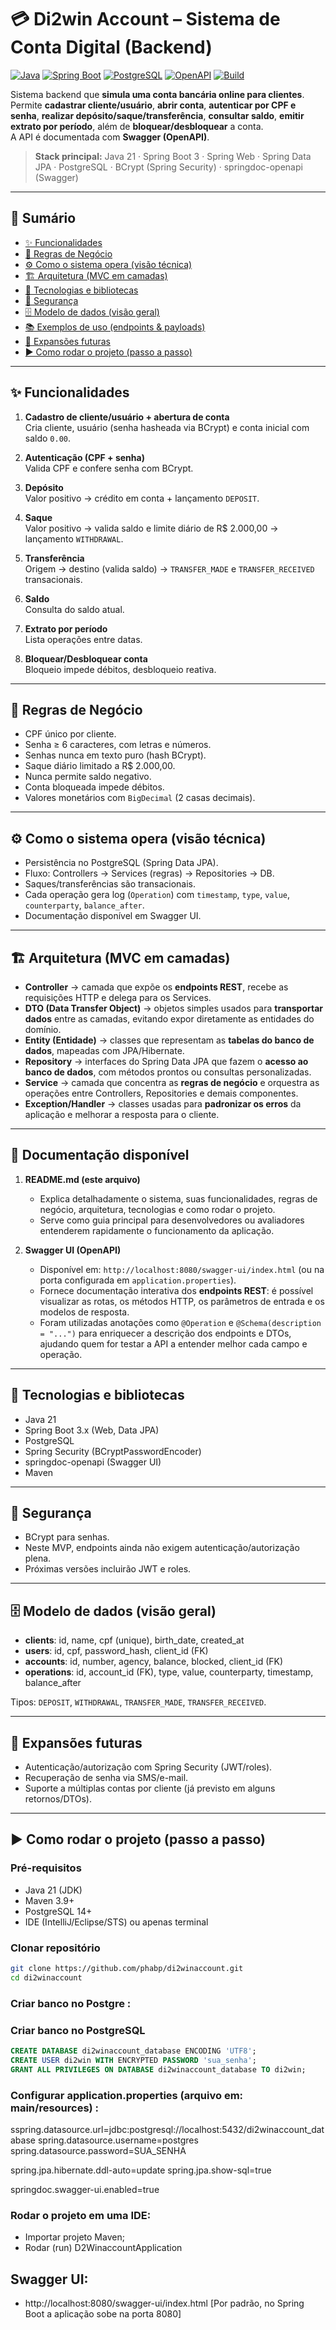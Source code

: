 # 💳 Di2win Account – Sistema de Conta Digital (Backend)

[![Java](https://img.shields.io/badge/Java-21-ED8B00?logo=java&logoColor=white)](#)
[![Spring Boot](https://img.shields.io/badge/Spring%20Boot-3.x-6DB33F?logo=springboot&logoColor=white)](#)
[![PostgreSQL](https://img.shields.io/badge/PostgreSQL-14%2B-336791?logo=postgresql&logoColor=white)](#)
[![OpenAPI](https://img.shields.io/badge/Swagger-OpenAPI%203-85EA2D?logo=swagger&logoColor=white)](#)
[![Build](https://img.shields.io/badge/Build-Maven-C71A36?logo=apachemaven&logoColor=white)](#)

Sistema backend que **simula uma conta bancária online para clientes**.  
Permite **cadastrar cliente/usuário**, **abrir conta**, **autenticar por CPF e senha**, **realizar depósito/saque/transferência**, **consultar saldo**, **emitir extrato por período**, além de **bloquear/desbloquear** a conta.  
A API é documentada com **Swagger (OpenAPI)**.

> **Stack principal:** Java 21 · Spring Boot 3 · Spring Web · Spring Data JPA · PostgreSQL · BCrypt (Spring Security) · springdoc-openapi (Swagger)

---

## 🧭 Sumário

- [✨ Funcionalidades](#-funcionalidades)
- [📐 Regras de Negócio](#-regras-de-negócio)
- [⚙️ Como o sistema opera (visão técnica)](#️-como-o-sistema-opera-visão-técnica)
- [🏗️ Arquitetura (MVC em camadas)](#️-arquitetura-mvc-em-camadas)
- [🧰 Tecnologias e bibliotecas](#-tecnologias-e-bibliotecas)
- [🔐 Segurança](#-segurança)
- [🗄️ Modelo de dados (visão geral)](#️-modelo-de-dados-visão-geral)
- [📚 Exemplos de uso (endpoints & payloads)](#-exemplos-de-uso-endpoints--payloads)
- [🔮 Expansões futuras](#-expansões-futuras)
- [▶️ Como rodar o projeto (passo a passo)](#️-como-rodar-o-projeto-passo-a-passo)


---

## ✨ Funcionalidades

1. **Cadastro de cliente/usuário + abertura de conta**  
   Cria cliente, usuário (senha hasheada via BCrypt) e conta inicial com saldo `0.00`.

2. **Autenticação (CPF + senha)**  
   Valida CPF e confere senha com BCrypt.

3. **Depósito**  
   Valor positivo → crédito em conta + lançamento `DEPOSIT`.

4. **Saque**  
   Valor positivo → valida saldo e limite diário de R$ 2.000,00 → lançamento `WITHDRAWAL`.

5. **Transferência**  
   Origem → destino (valida saldo) → `TRANSFER_MADE` e `TRANSFER_RECEIVED` transacionais.

6. **Saldo**  
   Consulta do saldo atual.

7. **Extrato por período**  
   Lista operações entre datas.

8. **Bloquear/Desbloquear conta**  
   Bloqueio impede débitos, desbloqueio reativa.

---

## 📐 Regras de Negócio

- CPF único por cliente.  
- Senha ≥ 6 caracteres, com letras e números.  
- Senhas nunca em texto puro (hash BCrypt).  
- Saque diário limitado a R$ 2.000,00.  
- Nunca permite saldo negativo.  
- Conta bloqueada impede débitos.  
- Valores monetários com `BigDecimal` (2 casas decimais).  

---

## ⚙️ Como o sistema opera (visão técnica)

- Persistência no PostgreSQL (Spring Data JPA).  
- Fluxo: Controllers → Services (regras) → Repositories → DB.  
- Saques/transferências são transacionais.  
- Cada operação gera log (`Operation`) com `timestamp`, `type`, `value`, `counterparty`, `balance_after`.  
- Documentação disponível em Swagger UI.  

---

## 🏗️ Arquitetura (MVC em camadas)

- **Controller** → camada que expõe os **endpoints REST**, recebe as requisições HTTP e delega para os Services.  
- **DTO (Data Transfer Object)** → objetos simples usados para **transportar dados** entre as camadas, evitando expor diretamente as entidades do domínio.  
- **Entity (Entidade)** → classes que representam as **tabelas do banco de dados**, mapeadas com JPA/Hibernate.  
- **Repository** → interfaces do Spring Data JPA que fazem o **acesso ao banco de dados**, com métodos prontos ou consultas personalizadas.  
- **Service** → camada que concentra as **regras de negócio** e orquestra as operações entre Controllers, Repositories e demais componentes.  
- **Exception/Handler** → classes usadas para **padronizar os erros** da aplicação e melhorar a resposta para o cliente.  


---

## 📖 Documentação disponível

1. **README.md (este arquivo)**  
   - Explica detalhadamente o sistema, suas funcionalidades, regras de negócio, arquitetura, tecnologias e como rodar o projeto.  
   - Serve como guia principal para desenvolvedores ou avaliadores entenderem rapidamente o funcionamento da aplicação.  

2. **Swagger UI (OpenAPI)**  
   - Disponível em: `http://localhost:8080/swagger-ui/index.html` (ou na porta configurada em `application.properties`).  
   - Fornece documentação interativa dos **endpoints REST**: é possível visualizar as rotas, os métodos HTTP, os parâmetros de entrada e os modelos de resposta.  
   - Foram utilizadas anotações como `@Operation` e `@Schema(description = "...")` para enriquecer a descrição dos endpoints e DTOs, ajudando quem for testar a API a entender melhor cada campo e operação.  



---

## 🧰 Tecnologias e bibliotecas

- Java 21  
- Spring Boot 3.x (Web, Data JPA)  
- PostgreSQL  
- Spring Security (BCryptPasswordEncoder)  
- springdoc-openapi (Swagger UI)  
- Maven  

---

## 🔐 Segurança

- BCrypt para senhas.  
- Neste MVP, endpoints ainda não exigem autenticação/autorização plena.  
- Próximas versões incluirão JWT e roles.  

---

## 🗄️ Modelo de dados (visão geral)

- **clients**: id, name, cpf (unique), birth_date, created_at  
- **users**: id, cpf, password_hash, client_id (FK)  
- **accounts**: id, number, agency, balance, blocked, client_id (FK)  
- **operations**: id, account_id (FK), type, value, counterparty, timestamp, balance_after  

Tipos: `DEPOSIT`, `WITHDRAWAL`, `TRANSFER_MADE`, `TRANSFER_RECEIVED`.  

---

## 🔮 Expansões futuras

- Autenticação/autorização com Spring Security (JWT/roles).  
- Recuperação de senha via SMS/e-mail.  
- Suporte a múltiplas contas por cliente (já previsto em alguns retornos/DTOs).  

---

## ▶️ Como rodar o projeto (passo a passo)

### Pré-requisitos
- Java 21 (JDK)  
- Maven 3.9+  
- PostgreSQL 14+  
- IDE (IntelliJ/Eclipse/STS) ou apenas terminal  

### Clonar repositório
```bash
git clone https://github.com/phabp/di2winaccount.git
cd di2winaccount

```

### Criar banco no Postgre : 

### Criar banco no PostgreSQL
```sql
CREATE DATABASE di2winaccount_database ENCODING 'UTF8';
CREATE USER di2win WITH ENCRYPTED PASSWORD 'sua_senha';
GRANT ALL PRIVILEGES ON DATABASE di2winaccount_database TO di2win;

``` 

### Configurar application.properties (arquivo em: main/resources) :

sspring.datasource.url=jdbc:postgresql://localhost:5432/di2winaccount_database
spring.datasource.username=postgres
spring.datasource.password=SUA_SENHA

spring.jpa.hibernate.ddl-auto=update
spring.jpa.show-sql=true

springdoc.swagger-ui.enabled=true

### Rodar o projeto em uma IDE:
- Importar projeto Maven;
- Rodar (run) D2WinaccountApplication

## Swagger UI:
- http://localhost:8080/swagger-ui/index.html       [Por padrão, no Spring Boot a aplicação sobe na porta 8080] 


  











